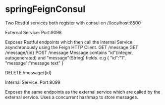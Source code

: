 # springFeignConsul

Two Restful services both register with consul on //localhost:8500

External Service:
Port:9098

Exposes Restful endpoints which then call the Internal Service asynchronously using the Feign HTTP Client.
GET /message
GET /message/{id}
POST /message
Message contains "id"(integer, autogenerated) and "message"(String) fields. e.g
{
  "id":"1",
  "message":"message text"
}

DELETE /message/{id}





Internal Service:
Port:9099

Exposes the same endpoints as the external service which are called by the external service. Uses a concurrent hashmap to store messages.
